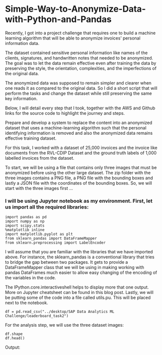 # Simple-Way-to-Anonymize-Data-with-Python-and-Pandas
Recently, I got into a project challenge that requires one to build a machine learning algorithm
that will be able to anonymize invoices' personal information data. 


The dataset contained sensitive personal information like names of the clients, signatures, and
handwritten notes that needed to be anonymized. The goal was to let the data remain effective even
after training the data by preserving the style, the orientation, complexities, and the imperfections
of the original data. 


The anonymized data was supposed to remain simpler and clearer when one reads it as compared to the
original data. So I did a short script that will perform the tasks and change the dataset while still
preserving the same key information. 


Below, I will detail every step that I took, together with the AWS and Github links for the source code
to highlight the journey and steps. 


Prepare and develop a system to replace the content into an anonymized dataset that uses a machine-learning
algorithm such that the personal identifying information is removed and also the anonymized data remains
effective training dataset. 


For this task, I worked with a dataset of 25,000 invoices and the invoice like documents from the RVL-CDIP Dataset
and the ground truth labels of 1,000 labelled invoices from the dataset.


To start, we will be using a file that contains only three images that must be anonymized before using the other
large dataset. The zip folder with the three images contains a PNG file, a PNG file with the bounding boxes and
lastly a JSON file with the coordinates of the bounding boxes. So, we will start with the three images first ...

### I will be using Jupyter notebook as my environment. First, let us import all the required libraries:

```
import pandas as pd
import numpy as np
import scipy.stats
%matplotlib inline
import matplotlib.pyplot as plt
from sklearn_pandas import DataFrameMapper
from sklearn.preprocessing import LabelEncoder
```

I will assume that you are familiar with the libraries that we have imported above. For instance, the sklearn_pandas
is a conventional library that tries to bridge the gap between two packages. It gets to provide a DataFrameMapper
class that we will be using in making working with pandas DataFrames much easier to allow easy changing of the
encoding of the variables in the code.


The IPython.core.interactiveshell helps to display more that one output. More on Jupyter cheatsheet can be found
in this blog post. Lastly, we will be putting some of the code into a file called utils.pu. This will be placed
next to the notebook.


```df = pd.read_csv("../desktop/SAP Data Analytics ML Challenge/leaderboard_task2") ```


For the analysis step, we will use the three dataset images:

```
df.shape
df.head()
```


Output:






